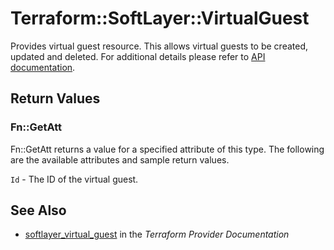 # Terraform::SoftLayer::VirtualGuest

Provides virtual guest resource. This allows virtual guests to be created, updated
and deleted. For additional details please refer to [API documentation](http://sldn.softlayer.com/reference/services/SoftLayer_Virtual_Guest).

## Return Values

### Fn::GetAtt

Fn::GetAtt returns a value for a specified attribute of this type. The following are the available attributes and sample return values.

`Id` - The ID of the virtual guest.

## See Also

* [softlayer_virtual_guest](https://www.terraform.io/docs/providers/softlayer/r/virtual_guest.html) in the _Terraform Provider Documentation_